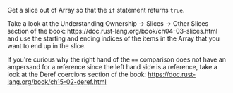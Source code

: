 Get a slice out of Array so that the `if` statement returns `true`.

<div class="hint">
  Take a look at the Understanding Ownership -> Slices -> Other Slices section of the book:
  https://doc.rust-lang.org/book/ch04-03-slices.html
  and use the starting and ending indices of the items in the Array that you want to end up in the slice.

  If you're curious why the right hand of the `==` comparison does not have an ampersand for a reference since the left hand side is a reference, take a look at the Deref coercions section of the book:
  https://doc.rust-lang.org/book/ch15-02-deref.html
</div>
